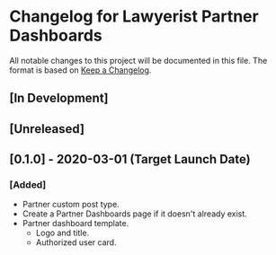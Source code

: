 # Changelog for Lawyerist Partner Dashboards

All notable changes to this project will be documented in this file. The format is based on [Keep a Changelog](https://keepachangelog.com/en/1.0.0/).

## [In Development]

## [Unreleased]

## [0.1.0] - 2020-03-01 (Target Launch Date)

### [Added]
- Partner custom post type.
- Create a Partner Dashboards page if it doesn't already exist.
- Partner dashboard template.
  - Logo and title.
  - Authorized user card.
